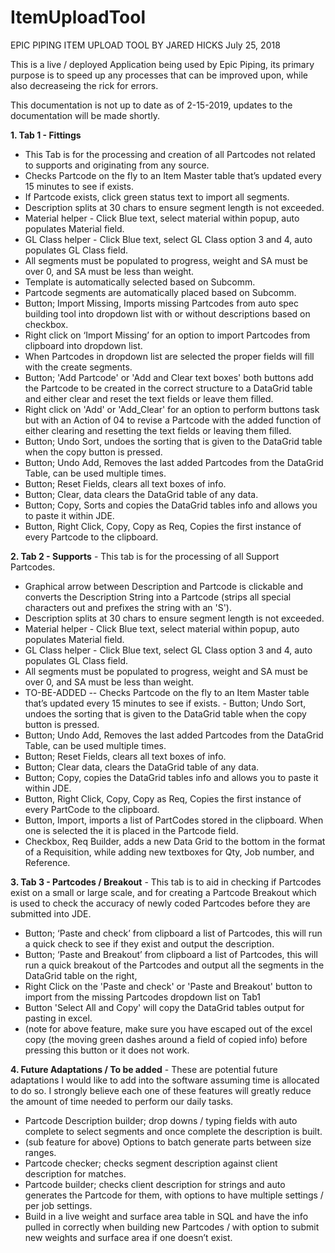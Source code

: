 # ItemUploadTool


EPIC PIPING
ITEM UPLOAD TOOL
BY JARED HICKS
July 25, 2018

This is a live / deployed Application being used by Epic Piping, its primary purpose is to speed up any processes that can be improved upon, while also decreaseing the rick for errors.

This documentation is not up to date as of 2-15-2019, updates to the documentation will be made shortly.


**1.	Tab 1 - Fittings**
  - This Tab is for the processing and creation of all Partcodes not related to supports and originating from any source.	
- Checks Partcode on the fly to an Item Master table that’s updated every 15 minutes to see if exists.
-	If Partcode exists, click green status text to import all segments.
-	Description splits at 30 chars to ensure segment length is not exceeded.
-	Material helper - Click Blue text, select material within popup, auto populates Material field.
-	GL Class helper - Click Blue text, select GL Class option 3 and 4, auto populates GL Class field.
-	All segments must be populated to progress, weight and SA must be over 0, and SA must be less than weight.
-	Template is automatically selected based on Subcomm.
-	Partcode segments are automatically placed based on Subcomm.
-	Button; Import Missing, Imports missing Partcodes from auto spec building tool into dropdown list with or without descriptions based on checkbox.
-	Right click on ‘Import Missing’ for an option to import Partcodes from clipboard into dropdown list.
-	When Partcodes in dropdown list are selected the proper fields will fill with the create segments.
-	Button; 'Add Partcode' or 'Add and Clear text boxes' both buttons add the Partcode to be created in the correct structure to a DataGrid table and either clear and reset the text fields or leave them filled.
-	Right click on 'Add' or 'Add_Clear' for an option to perform buttons task but with an Action of 04 to revise a Partcode with the added function of either clearing and resetting the text fields or leaving them filled.
-	Button; Undo Sort, undoes the sorting that is given to the DataGrid table when the copy button is pressed.
-	Button; Undo Add, Removes the last added Partcodes from the DataGrid Table, can be used multiple times.
-	Button; Reset Fields, clears all text boxes of info.
-	Button; Clear, data clears the DataGrid table of any data.
-	Button; Copy, Sorts and copies the DataGrid tables info and allows you to paste it within JDE.
-	Button, Right Click, Copy, Copy as Req, Copies the first instance of every Partcode to the clipboard.


**2.	Tab 2 - Supports**
	- This tab is for the processing of all Support Partcodes.
-	Graphical arrow between Description and Partcode is clickable and converts the Description String into a Partcode (strips all special characters out and prefixes the string with an 'S').
-	Description splits at 30 chars to ensure segment length is not exceeded.
-	Material helper - Click Blue text, select material within popup, auto populates Material field.
-	GL Class helper - Click Blue text, select GL Class option 3 and 4, auto populates GL Class field.
-	All segments must be populated to progress, weight and SA must be over 0, and SA must be less than weight.
-	TO-BE-ADDED -- Checks Partcode on the fly to an Item Master table that’s updated every 15 minutes to see if exists.	-	Button; Undo Sort, undoes the sorting that is given to the DataGrid table when the copy button is pressed.
-	Button; Undo Add, Removes the last added Partcodes from the DataGrid Table, can be used multiple times.
-	Button; Reset Fields, clears all text boxes of info.
-	Button; Clear data, clears the DataGrid table of any data.
-	Button; Copy, copies the DataGrid tables info and allows you to paste it within JDE.
-	Button, Right Click, Copy, Copy as Req, Copies the first instance of every PartCode to the clipboard.
-	Button, Import, imports a list of PartCodes stored in the clipboard. When one is selected the it is placed in the Partcode field.
-	Checkbox, Req Builder, adds a new Data Grid to the bottom in the format of a Requisition, while adding new textboxes for Qty, Job number, and Reference.


**3.	Tab 3 - Partcodes / Breakout**
	- This tab is to aid in checking if Partcodes exist on a small or large scale, and for creating a Partcode Breakout which is used to check the accuracy of newly coded Partcodes before they are submitted into JDE.
-	Button; ‘Paste and check’ from clipboard a list of Partcodes, this will run a quick check to see if they exist and output the description.
-	Button; ‘Paste and Breakout’ from clipboard a list of Partcodes, this will run a quick breakout of the Partcodes and output all the segments in the DataGrid table on the right,
-	Right Click on the 'Paste and check' or 'Paste and Breakout' button to import from the missing Partcodes dropdown list on Tab1
-	Button 'Select All and Copy' will copy the DataGrid tables output for pasting in excel.
-	(note for above feature, make sure you have escaped out of the excel copy (the moving green dashes around a field of copied info) before pressing this button or it does not work.



**4.	Future Adaptations / To be added**
	-	These are potential future adaptations I would like to add into the software assuming time is allocated to do so. I strongly believe each one of these features will greatly reduce the amount of time needed to perform our daily tasks.	
-	Partcode Description builder; drop downs / typing fields with auto complete to select segments and once complete the description is built.
-	(sub feature for above) Options to batch generate parts between size ranges.
-	Partcode checker; checks segment description against client description for matches.
-	Partcode builder; checks client description for strings and auto generates the Partcode for them, with options to have multiple settings / per job settings.
-	Build in a live weight and surface area table in SQL and have the info pulled in correctly when building new Partcodes / with option to submit new weights and surface area if one doesn’t exist.
